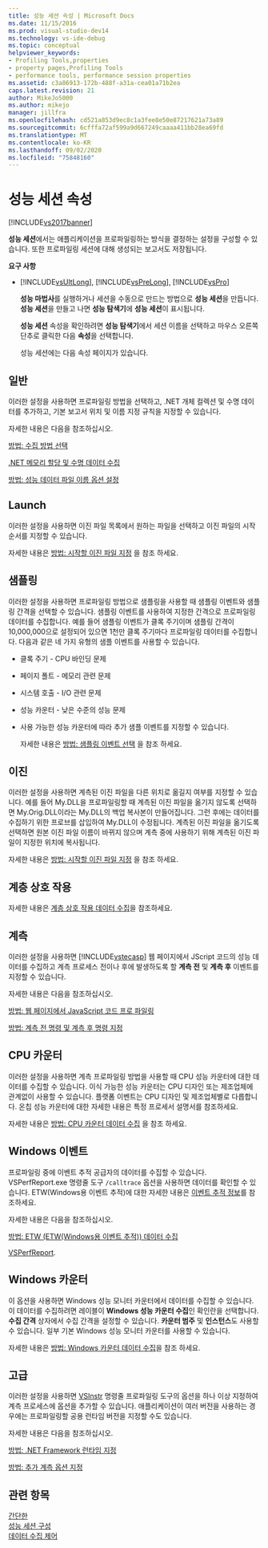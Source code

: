 ```yaml
---
title: 성능 세션 속성 | Microsoft Docs
ms.date: 11/15/2016
ms.prod: visual-studio-dev14
ms.technology: vs-ide-debug
ms.topic: conceptual
helpviewer_keywords:
- Profiling Tools,properties
- property pages,Profiling Tools
- performance tools, performance session properties
ms.assetid: c3a86913-172b-488f-a31a-cea01a71b2ea
caps.latest.revision: 21
author: MikeJo5000
ms.author: mikejo
manager: jillfra
ms.openlocfilehash: cd521a853d9ec8c1a3fee8e50e87217621a73a89
ms.sourcegitcommit: 6cfffa72af599a9d667249caaaa411bb28ea69fd
ms.translationtype: MT
ms.contentlocale: ko-KR
ms.lasthandoff: 09/02/2020
ms.locfileid: "75848160"
---
```

# <a name="performance-session-properties"></a>성능 세션 속성
[!INCLUDE[vs2017banner](../includes/vs2017banner.md)]

**성능 세션**에서는 애플리케이션을 프로파일링하는 방식을 결정하는 설정을 구성할 수 있습니다. 또한 프로파일링 세션에 대해 생성되는 보고서도 저장됩니다.  
  
 **요구 사항**  
  
- [!INCLUDE[vsUltLong](../includes/vsultlong-md.md)], [!INCLUDE[vsPreLong](../includes/vsprelong-md.md)], [!INCLUDE[vsPro](../includes/vspro-md.md)]  
  
  **성능 마법사**를 실행하거나 세션을 수동으로 만드는 방법으로 **성능 세션**을 만듭니다. **성능 세션**을 만들고 나면 **성능 탐색기**에 **성능 세션**이 표시됩니다.  
  
  **성능 세션** 속성을 확인하려면 **성능 탐색기**에서 세션 이름을 선택하고 마우스 오른쪽 단추로 클릭한 다음 **속성**을 선택합니다.  
  
  성능 세션에는 다음 속성 페이지가 있습니다.  
  
## <a name="general"></a>일반  
 이러한 설정을 사용하면 프로파일링 방법을 선택하고, .NET 개체 컬렉션 및 수명 데이터를 추가하고, 기본 보고서 위치 및 이름 지정 규칙을 지정할 수 있습니다.  
  
 자세한 내용은 다음을 참조하십시오.  
  
 [방법: 수집 방법 선택](../profiling/how-to-choose-collection-methods.md)  
  
 [.NET 메모리 할당 및 수명 데이터 수집](../profiling/collecting-dotnet-memory-allocation-and-lifetime-data.md)  
  
 [방법: 성능 데이터 파일 이름 옵션 설정](../profiling/how-to-set-performance-data-file-name-options.md)  
  
## <a name="launch"></a>Launch  
 이러한 설정을 사용하면 이진 파일 목록에서 원하는 파일을 선택하고 이진 파일의 시작 순서를 지정할 수 있습니다.  
  
 자세한 내용은 [방법: 시작할 이진 파일 지정](../profiling/how-to-specify-the-binary-to-start.md) 을 참조 하세요.  
  
## <a name="sampling"></a>샘플링  
 이러한 설정을 사용하면 프로파일링 방법으로 샘플링을 사용할 때 샘플링 이벤트와 샘플링 간격을 선택할 수 있습니다. 샘플링 이벤트를 사용하여 지정한 간격으로 프로파일링 데이터를 수집합니다. 예를 들어 샘플링 이벤트가 클록 주기이며 샘플링 간격이 10,000,000으로 설정되어 있으면 1천만 클록 주기마다 프로파일링 데이터를 수집합니다. 다음과 같은 네 가지 유형의 샘플 이벤트를 사용할 수 있습니다.  
  
- 클록 주기 - CPU 바인딩 문제  
  
- 페이지 폴트 - 메모리 관련 문제  
  
- 시스템 호출 - I/O 관련 문제  
  
- 성능 카운터 - 낮은 수준의 성능 문제  
  
- 사용 가능한 성능 카운터에 따라 추가 샘플 이벤트를 지정할 수 있습니다.  
  
  자세한 내용은 [방법: 샘플링 이벤트 선택](../profiling/how-to-choose-sampling-events.md) 을 참조 하세요.  
  
## <a name="binary"></a>이진  
 이러한 설정을 사용하면 계측된 이진 파일을 다른 위치로 옮길지 여부를 지정할 수 있습니다. 예를 들어 My.DLL을 프로파일링할 때 계측된 이진 파일을 옮기지 않도록 선택하면 My.Orig.DLL이라는 My.DLL의 백업 복사본이 만들어집니다. 그런 후에는 데이터를 수집하기 위한 프로브를 삽입하여 My.DLL이 수정됩니다. 계측된 이진 파일을 옮기도록 선택하면 원본 이진 파일 이름이 바뀌지 않으며 계측 중에 사용하기 위해 계측된 이진 파일이 지정한 위치에 복사됩니다.  
  
 자세한 내용은 [방법: 시작할 이진 파일 지정](../profiling/how-to-specify-the-binary-to-start.md) 을 참조 하세요.  
  
## <a name="tier-interactions"></a>계층 상호 작용  
 자세한 내용은 [계층 상호 작용 데이터 수집](../profiling/collecting-tier-interaction-data.md)을 참조하세요.  
  
## <a name="instrumentation"></a>계측  
 이러한 설정을 사용하면 [!INCLUDE[vstecasp](../includes/vstecasp-md.md)] 웹 페이지에서 JScript 코드의 성능 데이터를 수집하고 계측 프로세스 전이나 후에 발생하도록 할 **계측 전** 및 **계측 후** 이벤트를 지정할 수 있습니다.  
  
 자세한 내용은 다음을 참조하십시오.  
  
 [방법: 웹 페이지에서 JavaScript 코드 프로 파일링](../profiling/how-to-profile-javascript-code-in-web-pages.md)  
  
 [방법: 계측 전 명령 및 계측 후 명령 지정](../profiling/how-to-specify-pre-and-post-instrument-commands.md)  
  
## <a name="cpu-counters"></a>CPU 카운터  
 이러한 설정을 사용하면 계측 프로파일링 방법을 사용할 때 CPU 성능 카운터에 대한 데이터를 수집할 수 있습니다. 이식 가능한 성능 카운터는 CPU 디자인 또는 제조업체에 관계없이 사용할 수 있습니다. 플랫폼 이벤트는 CPU 디자인 및 제조업체별로 다릅합니다. 온칩 성능 카운터에 대한 자세한 내용은 특정 프로세서 설명서를 참조하세요.  
  
 자세한 내용은 [방법: CPU 카운터 데이터 수집](../profiling/how-to-collect-cpu-counter-data.md) 을 참조 하세요.  
  
## <a name="windows-events"></a>Windows 이벤트  
 프로파일링 중에 이벤트 추적 공급자의 데이터를 수집할 수 있습니다. VSPerfReport.exe 명령줄 도구 `/calltrace` 옵션을 사용하면 데이터를 확인할 수 있습니다. ETW(Windows용 이벤트 추적)에 대한 자세한 내용은 [이벤트 추적 정보](https://msdn2.microsoft.com/library/aa363668.aspx)를 참조하세요.  
  
 자세한 내용은 다음을 참조하십시오.  
  
 [방법: ETW (ETW(Windows용 이벤트 추적)) 데이터 수집](../profiling/how-to-collect-event-tracing-for-windows-etw-data.md)  
  
 [VSPerfReport](../profiling/vsperfreport.md).  
  
## <a name="windows-counters"></a>Windows 카운터  
 이 옵션을 사용하면 Windows 성능 모니터 카운터에서 데이터를 수집할 수 있습니다. 이 데이터를 수집하려면 레이블이 **Windows 성능 카운터 수집**인 확인란을 선택합니다. **수집 간격** 상자에서 수집 간격을 설정할 수 있습니다. **카운터 범주** 및 **인스턴스**도 사용할 수 있습니다. 일부 기본 Windows 성능 모니터 카운터를 사용할 수 있습니다.  
  
 자세한 내용은 [방법: Windows 카운터 데이터 수집](../profiling/how-to-collect-windows-counter-data.md)을 참조 하세요.  
  
## <a name="advanced"></a>고급  
 이러한 설정을 사용하면 [VSInstr](../profiling/vsinstr.md) 명령줄 프로파일링 도구의 옵션을 하나 이상 지정하여 계측 프로세스에 옵션을 추가할 수 있습니다. 애플리케이션이 여러 버전을 사용하는 경우에는 프로파일링할 공용 런타임 버전을 지정할 수도 있습니다.  
  
 자세한 내용은 다음을 참조하십시오.  
  
 [방법: .NET Framework 런타임 지정](../profiling/how-to-specify-the-dotnet-framework-runtime.md)  
  
 [방법: 추가 계측 옵션 지정](../profiling/how-to-specify-additional-instrumentation-options.md)  
  
## <a name="see-also"></a>관련 항목  
 [간단한](../profiling/overviews-performance-tools.md)   
 [성능 세션 구성](../profiling/configuring-performance-sessions.md)   
 [데이터 수집 제어](../profiling/controlling-data-collection.md)
